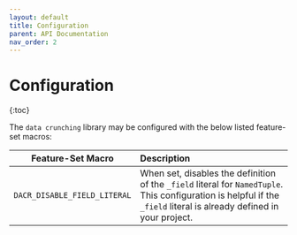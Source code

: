 ```yaml
---
layout: default
title: Configuration
parent: API Documentation
nav_order: 2
---
```


# Configuration
{:toc}

The `data crunching` library may be configured with the below listed feature-set macros:

| Feature-Set Macro | Description |
|:-----------------:|:------------|
| `DACR_DISABLE_FIELD_LITERAL` | When set, disables the definition of the `_field` literal for `NamedTuple`. This configuration is helpful if the `_field` literal is already defined in your project. |
